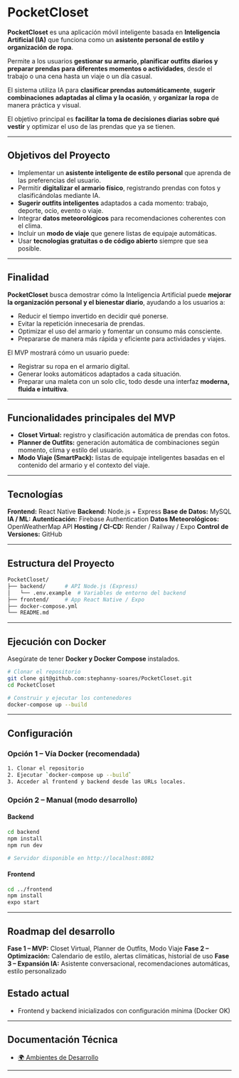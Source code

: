 # PocketCloset

**PocketCloset** es una aplicación móvil inteligente basada en **Inteligencia Artificial (IA)** que funciona como un **asistente personal de estilo y organización de ropa**.

Permite a los usuarios **gestionar su armario, planificar outfits diarios y preparar prendas para diferentes momentos o actividades**, desde el trabajo o una cena hasta un viaje o un día casual.

El sistema utiliza IA para **clasificar prendas automáticamente**, **sugerir combinaciones adaptadas al clima y la ocasión**, y **organizar la ropa** de manera práctica y visual.

El objetivo principal es **facilitar la toma de decisiones diarias sobre qué vestir** y optimizar el uso de las prendas que ya se tienen.

---

## Objetivos del Proyecto

* Implementar un **asistente inteligente de estilo personal** que aprenda de las preferencias del usuario.
* Permitir **digitalizar el armario físico**, registrando prendas con fotos y clasificándolas mediante IA.
* **Sugerir outfits inteligentes** adaptados a cada momento: trabajo, deporte, ocio, evento o viaje.
* Integrar **datos meteorológicos** para recomendaciones coherentes con el clima.
* Incluir un **modo de viaje** que genere listas de equipaje automáticas.
* Usar **tecnologías gratuitas o de código abierto** siempre que sea posible.

---

## Finalidad

**PocketCloset** busca demostrar cómo la Inteligencia Artificial puede **mejorar la organización personal y el bienestar diario**, ayudando a los usuarios a:

* Reducir el tiempo invertido en decidir qué ponerse.
* Evitar la repetición innecesaria de prendas.
* Optimizar el uso del armario y fomentar un consumo más consciente.
* Prepararse de manera más rápida y eficiente para actividades y viajes.

El MVP mostrará cómo un usuario puede:

* Registrar su ropa en el armario digital.
* Generar looks automáticos adaptados a cada situación.
* Preparar una maleta con un solo clic, todo desde una interfaz **moderna, fluida e intuitiva**.

---

## Funcionalidades principales del MVP

* **Closet Virtual:** registro y clasificación automática de prendas con fotos.
* **Planner de Outfits:** generación automática de combinaciones según momento, clima y estilo del usuario.
* **Modo Viaje (SmartPack):** listas de equipaje inteligentes basadas en el contenido del armario y el contexto del viaje.

---

## Tecnologías

**Frontend:** React Native 
**Backend:** Node.js + Express
**Base de Datos:** MySQL 
**IA / ML:** 
**Autenticación:** Firebase Authentication
**Datos Meteorológicos:** OpenWeatherMap API
**Hosting / CI-CD:** Render / Railway / Expo
**Control de Versiones:** GitHub

---
## Estructura del Proyecto

```bash
PocketCloset/
├── backend/      # API Node.js (Express)
│   └── .env.example  # Variables de entorno del backend
├── frontend/     # App React Native / Expo
├── docker-compose.yml
└── README.md
```
---

## Ejecución con Docker

Asegúrate de tener **Docker y Docker Compose** instalados.

```bash
# Clonar el repositorio
git clone git@github.com:stephanny-soares/PocketCloset.git
cd PocketCloset

# Construir y ejecutar los contenedores
docker-compose up --build
```
---

## Configuración

### Opción 1 – Vía Docker (recomendada)
```bash
1. Clonar el repositorio  
2. Ejecutar `docker-compose up --build`  
3. Acceder al frontend y backend desde las URLs locales.
```

### Opción 2 – Manual (modo desarrollo)

#### Backend

```bash
cd backend
npm install
npm run dev

# Servidor disponible en http://localhost:8082
```

#### Frontend

```bash
cd ../frontend
npm install
expo start
```

---

## Roadmap del desarrollo

**Fase 1 – MVP:** Closet Virtual, Planner de Outfits, Modo Viaje
**Fase 2 – Optimización:** Calendario de estilo, alertas climáticas, historial de uso
**Fase 3 – Expansión IA:** Asistente conversacional, recomendaciones automáticas, estilo personalizado


## Estado actual
- Frontend y backend inicializados con configuración mínima (Docker OK)

---

## Documentación Técnica

- [🌍 Ambientes de Desarrollo](./docs/Ambientes_de_Desarrollo.md)

---